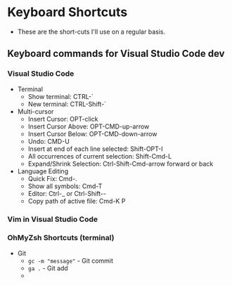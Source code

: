 # Keyboard Shortcuts
* These are the short-cuts I'll use on a regular basis.
## Keyboard commands for Visual Studio Code dev
### Visual Studio Code
* Terminal 
	* Show terminal: CTRL-`
	* New terminal: CTRL-Shift-`
* Multi-cursor
	* Insert Cursor: OPT-click
	* Insert Cursor Above: OPT-CMD-up-arrow
	* Insert Cursor Below: OPT-CMD-down-arrow
	* Undo: CMD-U
	* Insert at end of each line selected: Shift-OPT-I
	* All occurrences of current selection: Shift-Cmd-L
	* Expand/Shrink Selection: Ctrl-Shift-Cmd-arrow forward or back
* Language Editing
	* Quick Fix: Cmd-.
	* Show all symbols: Cmd-T
	* Editor: Ctrl-_ or Ctrl-Shift--
	* Copy path of active file: Cmd-K P

### Vim in Visual Studio Code
### OhMyZsh Shortcuts (terminal)
* Git
	* `gc -m "message"` - Git commit
	* `ga .` - Git add
	* 
